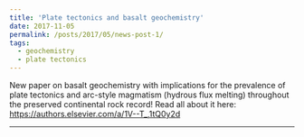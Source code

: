 ```yaml
---
title: 'Plate tectonics and basalt geochemistry'
date: 2017-11-05
permalink: /posts/2017/05/news-post-1/
tags:
  - geochemistry
  - plate tectonics
---
```


New paper on basalt geochemistry with implications for the prevalence of plate tectonics and arc-style magmatism (hydrous flux melting) throughout the preserved continental rock record! Read all about it here: https://authors.elsevier.com/a/1V--T_,1tQ0y2d

------